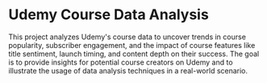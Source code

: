 # Udemy Course Data Analysis

This project analyzes Udemy's course data to uncover trends in course popularity, subscriber engagement, and the impact of course features like title sentiment, launch timing, and content depth on their success. The goal is to provide insights for potential course creators on Udemy and to illustrate the usage of data analysis techniques in a real-world scenario.
